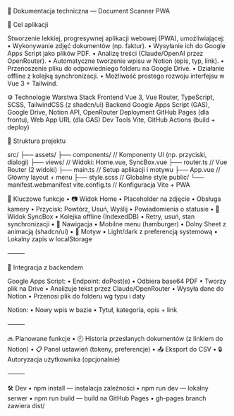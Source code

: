 📄 Dokumentacja techniczna — Document Scanner PWA

🧠 Cel aplikacji

Stworzenie lekkiej, progresywnej aplikacji webowej (PWA), umożliwiającej:
	•	Wykonywanie zdjęć dokumentów (np. faktur).
	•	Wysyłanie ich do Google Apps Script jako plików PDF.
	•	Analizę treści (Claude/OpenAI przez OpenRouter).
	•	Automatyczne tworzenie wpisu w Notion (opis, typ, link).
	•	Przenoszenie pliku do odpowiedniego folderu na Google Drive.
	•	Działanie offline z kolejką synchronizacji.
	•	Możliwość prostego rozwoju interfejsu w Vue 3 + Tailwind.

⚙️ Technologie
Warstwa
Stack
Frontend
Vue 3, Vue Router, TypeScript, SCSS, TailwindCSS (z shadcn/ui)
Backend
Google Apps Script (GAS), Google Drive, Notion API, OpenRouter
Deployment
GitHub Pages (dla frontu), Web App URL (dla GAS)
Dev Tools
Vite, GitHub Actions (build + deploy)


📁 Struktura projektu

src/
├── assets/
├── components/       // Komponenty UI (np. przyciski, dialogi)
├── views/            // Widoki: Home.vue, SyncBox.vue
├── router.ts         // Vue Router (2 widoki)
├── main.ts           // Setup aplikacji i motywu
├── App.vue           // Główny layout + menu
├── style.scss        // Globalne style
public/
└── manifest.webmanifest
vite.config.ts        // Konfiguracja Vite + PWA



🧩 Kluczowe funkcje
	•	📷 Widok Home
	•	Placeholder na zdjęcie
	•	Obsługa kamery
	•	Przycisk: Powtórz, Usuń, Wyślij
	•	Powiadomienia o statusie
	•	🔁 Widok SyncBox
	•	Kolejka offline (IndexedDB)
	•	Retry, usuń, stan synchronizacji
	•	🧭 Nawigacja
	•	Mobilne menu (hamburger)
	•	Dolny Sheet z animacją (shadcn/ui)
	•	🎨 Motyw
	•	Light/dark z preferencją systemową
	•	Lokalny zapis w localStorage

⸻

📡 Integracja z backendem

Google Apps Script:
	•	Endpoint: doPost(e)
	•	Odbiera base64 PDF
	•	Tworzy plik na Drive
	•	Analizuje tekst przez Claude/OpenRouter
	•	Wysyła dane do Notion
	•	Przenosi plik do folderu wg typu i daty

Notion:
	•	Nowy wpis w bazie
	•	Tytuł, kategoria, opis + link

⸻

🔜 Planowane funkcje
	•	🕘 Historia przesłanych dokumentów (z linkiem do Notion)
	•	📋 Panel ustawień (tokeny, preferencje)
	•	📤 Eksport do CSV
	•	🔒 Autoryzacja użytkownika (opcjonalnie)

⸻

🛠️ Dev
	•	npm install — instalacja zależności
	•	npm run dev — lokalny serwer
	•	npm run build — build na GitHub Pages
	•	gh-pages branch zawiera dist/
